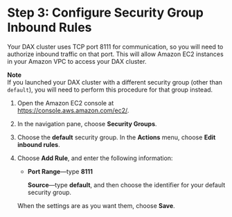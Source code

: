 # Step 3: Configure Security Group Inbound Rules<a name="DAX.create-cluster.console.configure-inbound-rules"></a>

Your DAX cluster uses TCP port 8111 for communication, so you will need to authorize inbound traffic on that port\. This will allow Amazon EC2 instances in your Amazon VPC to access your DAX cluster\.

**Note**  
If you launched your DAX cluster with a different security group \(other than `default`\), you will need to perform this procedure for that group instead\.

1. Open the Amazon EC2 console at [https://console\.aws\.amazon\.com/ec2/](https://console.aws.amazon.com/ec2/)\.

1. In the navigation pane, choose **Security Groups**\.

1. Choose the **default** security group\. In the **Actions** menu, choose **Edit inbound rules**\.

1. Choose **Add Rule**, and enter the following information:
   + **Port Range**—type **8111**

     **Source**—type **default**, and then choose the identifier for your default security group\.

   When the settings are as you want them, choose **Save**\.